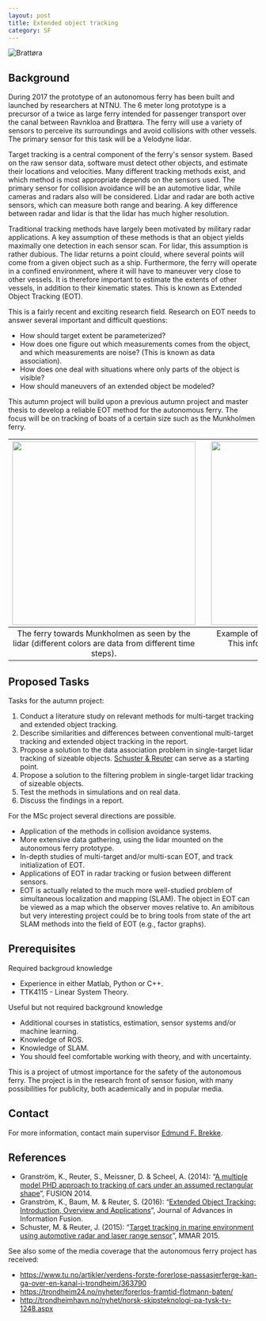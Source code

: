 ```yaml
---
layout: post
title: Extended object tracking
category: SF
---
```

![Brattøra]({{site.url}}/assets/brattora.jpg)

## Background

During 2017 the prototype of an autonomous ferry has been built and launched by researchers at NTNU. The 6 meter long prototype is a precursor of a twice as large ferry intended for passenger transport over the canal between Ravnkloa and Brattøra. The ferry will use a variety of sensors to perceive its surroundings and avoid collisions with other vessels. The primary sensor for this task will be a Velodyne lidar.

Target tracking is a central component of the ferry's sensor system. Based on the raw sensor data, software must detect other objects, and estimate their locations and velocities. Many different tracking methods exist, and which method is most appropriate depends on the sensors used. The primary sensor for collision avoidance will be an automotive lidar, while cameras and radars also will be considered. Lidar and radar are both active sensors, which can measure both range and bearing. A key difference between radar and lidar is that the lidar has much higher resolution.

Traditional tracking methods have largely been motivated by military radar applications. A key assumption of these methods is that an object yields maximally one detection in each sensor scan. For lidar, this assumption is rather dubious. The lidar returns a point clould, where several points will come from a given object such as a ship. Furthermore, the ferry will operate in a confined environment, where it will have to maneuver very close to other vessels. It is therefore important to estimate the extents of other vessels, in addition to their kinematic states. This is known as Extended Object Tracking (EOT).

This is a fairly recent and exciting research field. Research on EOT needs to answer several important and difficult questions:

- How should target extent be parameterized?
- How does one figure out which measurements comes from the object, and which measurements are noise? (This is known as data association).
- How does one deal with situations where only parts of the object is visible?
- How should maneuvers of an extended object be modeled?

This autumn project will build upon a previous autumn project and master thesis to develop a reliable EOT method for the autonomous ferry. The focus will be on tracking of boats of a certain size such as the Munkholmen ferry.

| <img src="{{site.url}}/assets/munkholmdeparting.png" width="370"> | | <img src="{{site.url}}/assets/extent_ais_pos.png" width="370"> |
|:---:| :---: |:---:|
| The ferry towards Munkholmen as seen by the lidar (different colors are data from different time steps). | | Example of varying target extent in radar data. This information can be used to aid data association.|

## Proposed Tasks

Tasks for the autumn project:

1. Conduct a literature study on relevant methods for multi-target tracking and extended object tracking.
2. Describe similarities and differences between conventional multi-target tracking and extended object tracking in the report.
3. Propose a solution to the data association problem in single-target lidar tracking of sizeable objects. <a href="https://ieeexplore.ieee.org/document/7284009/">Schuster & Reuter</a> can serve as a starting point.
4. Propose a solution to the filtering problem in single-target lidar tracking of sizeable objects.
5. Test the methods in simulations and on real data.
6. Discuss the findings in a report.

For the MSc project several directions are possible.

- Application of the methods in collision avoidance systems.
- More extensive data gathering, using the lidar mounted on the autonomous ferry prototype.
- In-depth studies of multi-target and/or multi-scan EOT, and track initialization of EOT.
- Applications of EOT in radar tracking or fusion between different sensors.
- EOT is actually related to the much more well-studied problem of simultaneous localization and mapping (SLAM). The object in EOT can be viewed as a map which the observer moves relative to. An amibitous but very interesting project could be to bring tools from state of the art SLAM methods into the field of EOT (e.g., factor graphs).

## Prerequisites

Required backgroud knowledge

- Experience in either Matlab, Python or C++.
- TTK4115 - Linear System Theory.

Useful but not required background knowledge

- Additional courses in statistics, estimation, sensor systems and/or machine learning.
- Knowledge of ROS.
- Knowledge of SLAM.
- You should feel comfortable working with theory, and with uncertainty.

This is a project of utmost importance for the safety of the autonomous ferry. The project is in the research front of sensor fusion, with many possibilities for publicity, both academically and in popular media.

## Contact 
For more information, contact main supervisor [Edmund F. Brekke](http://www.ntnu.no/ansatte/edmundfo).

## References

* Granström, K., Reuter, S., Meissner, D. & Scheel, A. (2014): “[A multiple model PHD approach to tracking of cars under an assumed rectangular shape](https://ieeexplore.ieee.org/document/6915991/)”, FUSION 2014.
* Granström, K., Baum, M. & Reuter, S. (2016): “[Extended Object Tracking: Introduction, Overview and Applications](https://arxiv.org/abs/1604.00970)”, Journal of Advances in Information Fusion.
* Schuster, M. & Reuter, J. (2015): “[Target tracking in marine environment using automotive radar and laser range sensor](https://ieeexplore.ieee.org/document/7284009/)”, MMAR 2015.

See also some of the media coverage that the autonomous ferry project has received:

- <a href="https://www.tu.no/artikler/verdens-forste-forerlose-passasjerferge-kan-ga-over-en-kanal-i-trondheim/363790">https://www.tu.no/artikler/verdens-forste-forerlose-passasjerferge-kan-ga-over-en-kanal-i-trondheim/363790</a>
- <a href="https://trondheim24.no/nyheter/forerlos-framtid-flotmann-baten/">https://trondheim24.no/nyheter/forerlos-framtid-flotmann-baten/</a>
- <a href="http://trondheimhavn.no/nyhet/norsk-skipsteknologi-pa-tysk-tv-1248.aspx">http://trondheimhavn.no/nyhet/norsk-skipsteknologi-pa-tysk-tv-1248.aspx</a>

